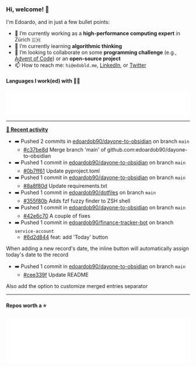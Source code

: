 ### Hi, welcome! 👋 

I'm Edoardo, and in just a few bullet points:

- 🔭 I’m currently working as a **high-performance computing expert** in Zürich 🇨🇭
- 🌱 I’m currently learning **algorithmic thinking**
- 👯 I’m looking to collaborate on some **programming challenge** (e.g., [Advent of Code](https://github.com/edoardob90/aoc2021)) or an **open-source project**
- 📫 How to reach me: `hi@edobld.me`, [LinkedIn](https://linkedin.com/in/edobld), or [Twitter](https://twitter.com/eadweard90)

#### Languages I work(ed) with 👨‍💻

<img src="https://github.com/edoardob90/edoardob90/blob/main/.cache/languages.svg">

---

**[📰 Recent activity](https://github.com/edoardob90)**
* ➡️ Pushed 2 commits in [edoardob90/dayone-to-obsidian](https://github.com/edoardob90/dayone-to-obsidian) on branch `main`
  * [#c37be8d](https://github.com/edoardob90/dayone-to-obsidian/commit/c37be8d) Merge branch &#39;main&#39; of github.com:edoardob90/dayone-to-obsidian
* ➡️ Pushed 1 commit in [edoardob90/dayone-to-obsidian](https://github.com/edoardob90/dayone-to-obsidian) on branch `main`
  * [#0b7ff61](https://github.com/edoardob90/dayone-to-obsidian/commit/0b7ff61) Update pyproject.toml
* ➡️ Pushed 1 commit in [edoardob90/dayone-to-obsidian](https://github.com/edoardob90/dayone-to-obsidian) on branch `main`
  * [#8a8f80d](https://github.com/edoardob90/dayone-to-obsidian/commit/8a8f80d) Update requirements.txt
* ➡️ Pushed 1 commit in [edoardob90/dotfiles](https://github.com/edoardob90/dotfiles) on branch `main`
  * [#355f80b](https://github.com/edoardob90/dotfiles/commit/355f80b) Adds fzf fuzzy finder to ZSH shell
* ➡️ Pushed 1 commit in [edoardob90/dayone-to-obsidian](https://github.com/edoardob90/dayone-to-obsidian) on branch `main`
  * [#42e6c70](https://github.com/edoardob90/dayone-to-obsidian/commit/42e6c70) A couple of fixes
* ➡️ Pushed 1 commit in [edoardob90/finance-tracker-bot](https://github.com/edoardob90/finance-tracker-bot) on branch `service-account`
  * [#6d2d844](https://github.com/edoardob90/finance-tracker-bot/commit/6d2d844) feat: add &#39;Today&#39; button

When adding a new record&#39;s date, the inline button
will automatically assign today&#39;s date to the record
* ➡️ Pushed 1 commit in [edoardob90/dayone-to-obsidian](https://github.com/edoardob90/dayone-to-obsidian) on branch `main`
  * [#cee339f](https://github.com/edoardob90/dayone-to-obsidian/commit/cee339f) Update README

Also add the option to customize merged entries separator


---

#### Repos worth a ⭐

<img src="https://github.com/edoardob90/edoardob90/blob/main/.cache/stars.svg">

<!--
- ⚡ Fun fact: ...
- 🤔 I’m looking for help with ...
- 💬 Ask me about ...
- 🌐 My webpage ...
-->
